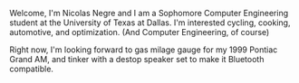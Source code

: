 Welcome, I'm Nicolas Negre and I am a Sophomore Computer Engineering student at the University of Texas at Dallas.
I'm interested cycling, cooking, automotive, and optimization. (And Computer Engineering, of course)

Right now, I'm looking forward to gas milage gauge for my 1999 Pontiac Grand AM, and tinker with a destop speaker set to make it Bluetooth compatible.
